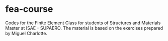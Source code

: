 # fea-course
Codes for the Finite Element Class for students of Structures and Materials Master at ISAE - SUPAERO.
The material is based on the exercises prepared by Miguel Charlotte.

